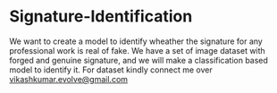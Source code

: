 # Signature-Identification

We want to create a model to identify wheather the signature for any professional work is real of fake.
We have a set of image dataset with forged and genuine signature, and we will make a classification based model to identify it.
For dataset kindly connect me over vikashkumar.evolve@gmail.com
